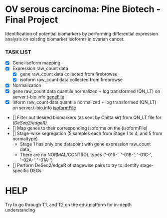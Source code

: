 # OV serous carcinoma: Pine Biotech - Final Project
Identification of potential biomarkers by performing differential expression analysis on existing biomarker isoforms in ovarian cancer.

### TASK LIST
- [x] Gene-isoform mapping
- [x] Expression raw_count data
  - [x] gene raw_count data collected from firebrowse
  - [x] isoform raw_count data collected from firebrowse
- [x] Normalization
 - [x] gene raw_count data quantile normalized + log transformed (QN_LT) on server.t-bio.info [geneFile](https://github.com/namhsuya/pb-ov-biomarker-identification/blob/master/not_normalized/REQUIRED_stagewise_allGenesRSEM_extracted.txt)
 - [x] isform raw_count data quantile normalized + log transformed (QN_LT) on server.t-bio.info [isoformFile](https://github.com/namhsuya/pb-ov-biomarker-identification/blob/master/not_normalized/REQUIRED_stagewise_allisoformsRSEM_extracted.txt)
- [] Filter out desired biomarkers (as sent by Chitta sir) from QN_LT file for _(DeSeq2/edgeR)_
- [] Map genes to their corresponding isoforms on the (isoformFile)
- [] Stage-wise segregation (5 samples each from Stage 1 to 4, and 5 from normaltype)
     - Stage 1 has only one datapoint with gene expression raw_count data_
     - There are no NORMAL/CONTROL types ('-01R-', '-01B-', '-01C-', '-02A-', '-01A-')
- [] Perform DeSeq2/edgeR of stagewise pairs to try to identify stage-specific DEGs
	
# HELP
Try to go through T1, and T2 on the edu-platform for in-depth understanding
